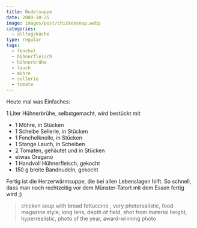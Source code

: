 ```yaml
---
title: Nudelsuppe
date: 2009-10-25
image: images/post/chickensoup.webp
categories: 
  - alltagsküche
type: regular
tags: 
  - fenchel
  - hühnerfleisch
  - hühnerbrühe
  - lauch
  - möhre
  - sellerie
  - tomate
---
```


Heute mal was Einfaches:

1 Liter Hühnerbrühe, selbstgemacht, wird bestückt mit 
* 1 Möhre, in Stücken 
* 1 Scheibe Sellerie, in Stücken 
* 1 Fenchelknolle, in Stücken 
* 1 Stange Lauch, in Scheiben 
* 2 Tomaten, gehäutet und in Stücken 
* etwas Oregano 
* 1 Handvoll Hühnerfleisch, gekocht 
* 150 g breite Bandnudeln, gekocht

Fertig ist die Herzerwärmsuppe, die bei allen Lebenslagen hilft. So schnell, dass man noch rechtzeitig vor dem Münster-Tatort mit dem Essen fertig wird ;)

> chicken soup with broad fettuccine , very photorealistic, food magazine style, long lens, depth of field, shot from material height, hyperrealistic, photo of the year, award-winning photo 